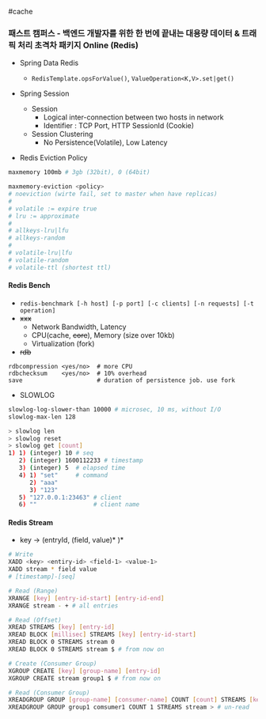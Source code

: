 #cache 

### 패스트 캠퍼스 - 백엔드 개발자를 위한 한 번에 끝내는 대용량 데이터 & 트래픽 처리 초격차 패키지 Online (Redis)

* Spring Data Redis
	* `RedisTemplate.opsForValue()`, `ValueOperation<K,V>.set|get()`

* Spring Session
	* Session
		* Logical inter-connection between two hosts in network
		* Identifier : TCP Port, HTTP SessionId (Cookie)
	* Session Clustering
		* No Persistence(Volatile), Low Latency

* Redis Eviction Policy
```bash
maxmemory 100mb # 3gb (32bit), 0 (64bit)

maxmemory-eviction <policy>
# noeviction (wirte fail, set to master when have replicas)
#
# volatile := expire true
# lru := approximate
#
# allkeys-lru|lfu
# allkeys-random
#
# volatile-lru|lfu
# volatile-random
# volatile-ttl (shortest ttl)
```
#### Redis Bench
* `redis-benchmark [-h host] [-p port] [-c clients] [-n requests] [-t operation]`
* ~~xxx~~
	* Network Bandwidth, Latency
	* CPU(cache, ~~core~~), Memory (size over 10kb)
	* Virtualization (fork)
* ~~rdb~~
```
rdbcompression <yes/no>  # more CPU
rdbchecksum    <yes/no>  # 10% overhead
save                     # duration of persistence job. use fork
```

* SLOWLOG
```bash
slowlog-log-slower-than 10000 # microsec, 10 ms, without I/O
slowlog-max-len 128
```

```bash
> slowlog len
> slowlog reset
> slowlog get [count]
1) 1) (integer) 10 # seq
   2) (integer) 1600112233 # timestamp
   3) (integer) 5  # elapsed time
   4) 1) "set"     # command
      2) "aaa"
      3) "123"
   5) "127.0.0.1:23463" # client
   6) ""                # client name
```
#### Redis Stream

* key -> (entryId, (field, value)* )*

```bash
# Write
XADD <key> <entiry-id> <field-1> <value-1>
XADD stream * field value
# [timestamp]-[seq]

# Read (Range)
XRANGE [key] [entry-id-start] [entry-id-end]
XRANGE stream - + # all entries

# Read (Offset)
XREAD STREAMS [key] [entry-id]
XREAD BLOCK [millisec] STREAMS [key] [entry-id-start]
XREAD BLOCK 0 STREAMS stream 0
XREAD BLOCK 0 STREAMS stream $ # from now on

# Create (Consumer Group)
XGROUP CREATE [key] [group-name] [entry-id]
XGROUP CREATE stream group1 $ # from now on

# Read (Consumer Group)
XREADGROUP GROUP [group-name] [consumer-name] COUNT [count] STREAMS [key] [entry-id]
XREADGROUP GROUP group1 comsumer1 COUNT 1 STREAMS stream > # un-read
```